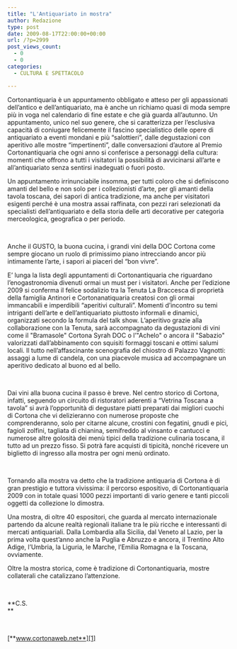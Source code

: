 ```yaml
---
title: "L'Antiquariato in mostra"
author: Redazione
type: post
date: 2009-08-17T22:00:00+00:00
url: /?p=2999
post_views_count:
  - 0
  - 0
categories:
  - CULTURA E SPETTACOLO

---
```

Cortonantiquaria &egrave; un appuntamento obbligato e atteso per gli appassionati dell&rsquo;antico e dell&rsquo;antiquariato, ma &egrave; anche un richiamo quasi di moda sempre pi&ugrave; in voga nel calendario di fine estate e che gi&agrave; guarda all&rsquo;autunno. Un appuntamento, unico nel suo genere, che si caratterizza per l&rsquo;esclusiva capacit&agrave; di coniugare felicemente il fascino specialistico delle opere di antiquariato a eventi mondani e pi&ugrave; &ldquo;salottieri&rdquo;, dalle degustazioni con aperitivo alle mostre &ldquo;impertinenti&rdquo;, dalle conversazioni d&rsquo;autore al Premio Cortonantiquaria che ogni anno si conferisce a personaggi della cultura: momenti che offrono a tutti i visitatori la possibilit&agrave; di avvicinarsi all&rsquo;arte e all&rsquo;antiquariato senza sentirsi inadeguati o fuori posto.

Un appuntamento irrinunciabile insomma, per tutti coloro che si definiscono amanti del bello e non solo per i collezionisti d&rsquo;arte, per gli amanti della tavola toscana, dei sapori di antica tradizione, ma anche per visitatori esigenti perch&eacute; &egrave; una mostra assai raffinata, con pezzi rari selezionati da specialisti dell&rsquo;antiquariato e della storia delle arti decorative per categoria merceologica, geografica o per periodo.

&nbsp;

Anche il GUSTO, la buona cucina, i grandi vini della DOC Cortona come sempre giocano un ruolo di primissimo piano intrecciando ancor pi&ugrave; intimamente l&rsquo;arte, i sapori ai piaceri del &ldquo;bon vivre&rdquo;.

E&rsquo; lunga la lista degli appuntamenti di Cortonantiquaria che riguardano l&rsquo;enogastronomia divenuti ormai un must per i visitatori. Anche per l&rsquo;edizione 2009 si conferma il felice sodalizio tra la Tenuta La Braccesca di propriet&agrave; della famiglia Antinori e Cortonanatiquaria creatosi con gli ormai immancabili e imperdibili &ldquo;aperitivi culturali&rdquo;. Momenti d&rsquo;incontro su temi intriganti dell&rsquo;arte e dell&rsquo;antiquariato piuttosto informali e dinamici, organizzati secondo la formula del talk show. L&rsquo;aperitivo grazie alla collaborazione con la Tenuta, sar&agrave; accompagnato da degustazioni di vini come il "Bramasole" Cortona Syrah DOC o l&rsquo;"Achelo" o ancora il "Sabazio" valorizzati dall&rsquo;abbinamento con squisiti formaggi toscani e ottimi salumi locali. Il tutto nell&rsquo;affascinante scenografia del chiostro di Palazzo Vagnotti: assaggi a lume di candela, con una piacevole musica ad accompagnare un aperitivo dedicato al buono ed al bello.

&nbsp;

Dai vini alla buona cucina il passo &egrave; breve. Nel centro storico di Cortona, infatti, seguendo un circuito di ristoratori aderenti a &ldquo;Vetrina Toscana a tavola&rdquo; si avr&agrave; l&rsquo;opportunit&agrave; di degustare piatti preparati dai migliori cuochi di Cortona che vi delizieranno con numerose proposte che comprenderanno, solo per citarne alcune, crostini con fegatini, gnudi e pici, fagioli zolfini, tagliata di chianina, semifreddo al vinsanto e cantucci e numerose altre golosit&agrave; dei men&ugrave; tipici della tradizione culinaria toscana, il tutto ad un prezzo fisso. Si potr&agrave; fare acquisti di tipicit&agrave;, nonch&eacute; ricevere un biglietto di ingresso alla mostra per ogni men&ugrave; ordinato.

&nbsp;

Tornando alla mostra va detto che la tradizione antiquaria di Cortona &egrave; di gran prestigio e tuttora vivissima: il percorso espositivo, di Cortonantiquaria 2009 con in totale quasi 1000 pezzi importanti di vario genere e tanti piccoli oggetti da collezione lo dimostra.

Una mostra, di oltre 40 espositori, che guarda al mercato internazionale partendo da alcune realt&agrave; regionali italiane tra le pi&ugrave; ricche e interessanti di mercati antiquariali. Dalla Lombardia alla Sicilia, dal Veneto al Lazio, per la prima volta quest&rsquo;anno anche la Puglia e Abruzzo e ancora, il Trentino Alto Adige, l&rsquo;Umbria, la Liguria, le Marche, l&rsquo;Emilia Romagna e la Toscana, ovviamente.

Oltre la mostra storica, come &egrave; tradizione di Cortonantiquaria, mostre collaterali che catalizzano l&rsquo;attenzione.

&nbsp;

**C.S.  
** 

&nbsp;

[**www.cortonaweb.net**][1]

 [1]: https://www.cortonaweb.net